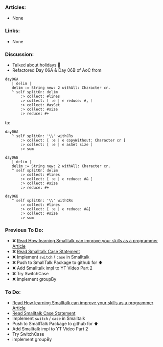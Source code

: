 ### Articles:

* None

### Links:

* None

### Discussion:

* Talked about holidays :christmas_tree:
* Refactored Day 06A & Day 06B of AoC from
```smalltalk
day06A
   | delim |
   delim := String new: 2 withAll: Character cr.
   ^ self splitOn: delim
       :> collect: #lines
       :> collect: [ :e | e reduce: #, ]
       :> collect: #asSet
       :> collect: #size
       :> reduce: #+
```
to:
```smalltalk
day06A
   ^ self splitOn: '\\' withCRs
       :> collect: [ :e | e copyWithout: Character cr ]
       :> collect: [ :e | e asSet size ]
       :> sum
```
```smalltalk
day06B
   | delim |
   delim := String new: 2 withAll: Character cr.
   ^ self splitOn: delim
       :> collect: #lines
       :> collect: [ :e | e reduce: #& ]
       :> collect: #size
       :> reduce: #+
```
```smalltalk
day06B
   ^ self splitOn: '\\' withCRs 
       :> collect: #lines 
       :> collect: [ :e | e reduce: #&] 
       :> collect: #size
       :> sum
```

### Previous To Do:

* :x: [Read How learning Smalltalk can improve your skills as a programmer Article](https://smalltalkrenaissance.wordpress.com/2016/07/19/how-learning-smalltalk-can-improve-your-skills-as-a-programmer/)
* :x: [Read Smalltalk Case Statement](https://wiki.c2.com/?SmalltalkCaseStatement)
* :x: Implement `switch` / `case` in Smalltalk
* :x: Push to SmallTalk Package to github for :arrow_up:
* :x: Add Smalltalk impl to YT Video Part 2
* :x: Try SwitchCase
* :x: implement groupBy

### To Do:

* [Read How learning Smalltalk can improve your skills as a programmer Article](https://smalltalkrenaissance.wordpress.com/2016/07/19/how-learning-smalltalk-can-improve-your-skills-as-a-programmer/)
* [Read Smalltalk Case Statement](https://wiki.c2.com/?SmalltalkCaseStatement)
* Implement `switch` / `case` in Smalltalk
* Push to SmallTalk Package to github for :arrow_up:
* Add Smalltalk impl to YT Video Part 2
* Try SwitchCase
* implement groupBy
